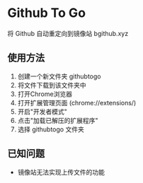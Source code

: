 # Github To Go
将 Github 自动重定向到镜像站 bgithub.xyz

## 使用方法

1. 创建一个新文件夹 githubtogo
2. 将文件下载到该文件夹中
3. 打开Chrome浏览器
4. 打开扩展管理页面 (chrome://extensions/)
5. 开启"开发者模式"
6. 点击"加载已解压的扩展程序"
7. 选择 githubtogo 文件夹

## 已知问题
+ 镜像站无法实现上传文件的功能
